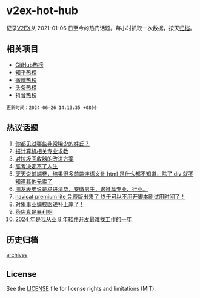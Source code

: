 # v2ex-hot-hub

 记录[V2EX](https://www.v2ex.com/)从 2021-01-06 日至今的热门话题。每小时抓取一次数据，按天[归档](archives)。
 
 ## 相关项目

- [GitHub热榜](https://github.com/lonnyzhang423/github-hot-hub)
- [知乎热榜](https://github.com/lonnyzhang423/zhihu-hot-hub)
- [微博热榜](https://github.com/lonnyzhang423/weibo-hot-hub)
- [头条热榜](https://github.com/lonnyzhang423/toutiao-hot-hub)
- [抖音热榜](https://github.com/lonnyzhang423/douyin-hot-hub)


 `更新时间：2024-06-26 14:13:35 +0800`

## 热议话题

1. [你都见过哪些非常稀少的姓氏？](https://www.v2ex.com/t/1052471)
1. [报计算机相关专业求教](https://www.v2ex.com/t/1052439)
1. [对垃圾回收器的改进方案](https://www.v2ex.com/t/1052490)
1. [高考决定不了人生](https://www.v2ex.com/t/1052454)
1. [天天说前端卷，结果很多前端连语义化 html 是什么都不知道，除了 div 就不知道其他元素了](https://www.v2ex.com/t/1052679)
1. [朋友表弟说是稳进清华，安徽男生，求推荐专业、行业。](https://www.v2ex.com/t/1052630)
1. [navicat premium lite 免费版出来了 终于可以不用开脚本刷试用时间了！](https://www.v2ex.com/t/1052544)
1. [对象事业编校医递补上岸了！](https://www.v2ex.com/t/1052458)
1. [药店真是暴利啊](https://www.v2ex.com/t/1052573)
1. [2024 年是我从业 8 年软件开发最难找工作的一年](https://www.v2ex.com/t/1052516)

## 历史归档

[archives](archives)

## License

See the [LICENSE](LICENSE) file for license rights and limitations (MIT).
